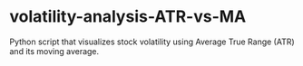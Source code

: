 # volatility-analysis-ATR-vs-MA
Python script that visualizes stock volatility using Average True Range (ATR) and its moving average.
